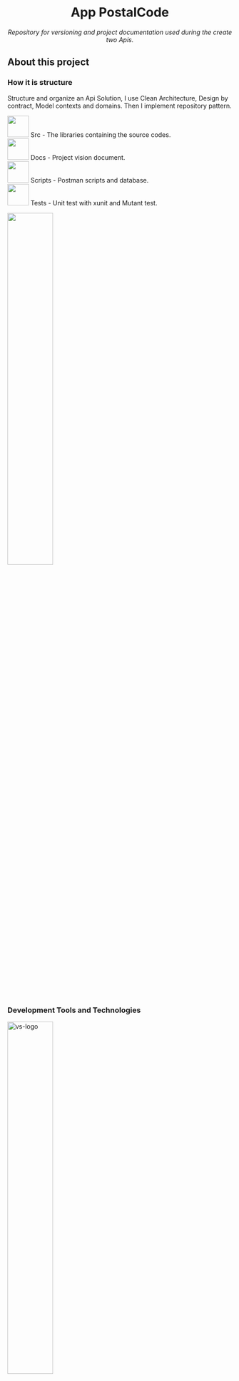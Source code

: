 <h1 align="center">App PostalCode</h1>
<p align="center"><i>Repository for versioning and project documentation used during the create two Apis.</i></p>

## About this project

### How it is structure

<p>
Structure and organize an Api Solution, I use Clean Architecture, Design by contract, Model contexts and domains. Then I implement repository pattern.
</p>

<p display="inline-block">
<dl>
    <dt> 
          <img width="48" src="https://img.icons8.com/emoji/48/000000/open-file-folder-emoji.png"/>
          Src - The libraries containing the source codes.      
    </dt>
    <dt> 
          <img width="48" src="https://img.icons8.com/emoji/48/000000/open-file-folder-emoji.png"/>
          Docs - Project vision document.      
    </dt>
    <dt> 
          <img width="48" src="https://img.icons8.com/emoji/48/000000/open-file-folder-emoji.png"/>
           Scripts - Postman scripts and database.      
    </dt>
    <dt> 
          <img width="48" src="https://img.icons8.com/emoji/48/000000/open-file-folder-emoji.png"/>
          Tests - Unit test with xunit and Mutant test.        
    </dt>
    
</dl>
</p>

<p display="inline-block">
<dl>
<dt> 
<img  width="45%" src="https://docs.microsoft.com/pt-br/dotnet/architecture/modern-web-apps-azure/media/image5-7.png"/> 
</dt>
</dl>
</p>

### Development Tools and Technologies

<p display="inline-block">
  <img width="45%"  src="https://static.wikia.nocookie.net/logopedia/images/e/ec/Microsoft_Visual_Studio_2022.svg" alt="vs-logo"/>
</p>
<p align="rigth" display="inline-block">
  <img width="45%"  src="https://www.freeiconspng.com/uploads/c-logo-icon-18.png" alt="csharp-logo"/>
</p>
<!-- ## Running
<p>
    <b>Criar Container: </b> docker run --name container_apiTudo -p 8000:80 apptodoapi.
</p>
-->

## References

[About .Net - Microsoft Docs](https://docs.microsoft.com/pt-br/dotnet/fundamentals/)

[About Clean Ararchitectures - Microsoft Docs](https://docs.microsoft.com/pt-br/dotnet/architecture/modern-web-apps-azure/common-web-application-architectures)
